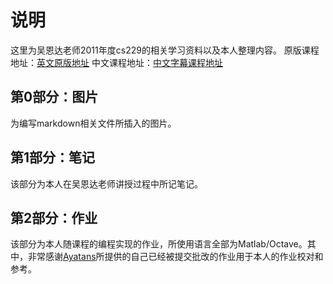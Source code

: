 # 说明
这里为吴恩达老师2011年度cs229的相关学习资料以及本人整理内容。
原版课程地址：[英文原版地址](https://www.coursera.org/course/ml)
中文课程地址：[中文字幕课程地址](https://study.163.com/course/introduction.htm?courseId=1004570029&_trace_c_p_k2_=60b3accf313c45bcbd5dddc890ff4346)
## 第0部分：图片
为编写markdown相关文件所插入的图片。
## 第1部分：笔记
该部分为本人在吴恩达老师讲授过程中所记笔记。
## 第2部分：作业
该部分为本人随课程的编程实现的作业，所使用语言全部为Matlab/Octave。其中，非常感谢[Ayatans](https://github.com/Ayatans/Machine-Learning-homework)所提供的自己已经被提交批改的作业用于本人的作业校对和参考。
